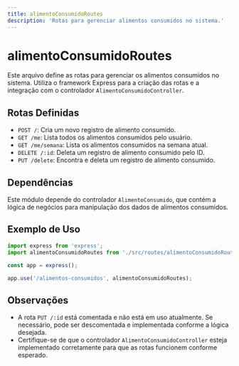 ```yaml
---
title: alimentoConsumidoRoutes
description: 'Rotas para gerenciar alimentos consumidos no sistema.'
---
```


# alimentoConsumidoRoutes

Este arquivo define as rotas para gerenciar os alimentos consumidos no sistema. Utiliza o framework Express para a criação das rotas e a integração com o controlador `AlimentoConsumidoController`.

## Rotas Definidas

- `POST /`: Cria um novo registro de alimento consumido.
- `GET /me`: Lista todos os alimentos consumidos pelo usuário.
- `GET /me/semana`: Lista os alimentos consumidos na semana atual.
- `DELETE /:id`: Deleta um registro de alimento consumido pelo ID.
- `PUT /delete`: Encontra e deleta um registro de alimento consumido.

## Dependências

Este módulo depende do controlador `AlimentoConsumido`, que contém a lógica de negócios para manipulação dos dados de alimentos consumidos.

## Exemplo de Uso

```javascript
import express from 'express';
import alimentoConsumidoRoutes from './src/routes/alimentoConsumidoRoutes';

const app = express();

app.use('/alimentos-consumidos', alimentoConsumidoRoutes);
```

## Observações

- A rota `PUT /:id` está comentada e não está em uso atualmente. Se necessário, pode ser descomentada e implementada conforme a lógica desejada.
- Certifique-se de que o controlador `AlimentoConsumidoController` esteja implementado corretamente para que as rotas funcionem conforme esperado.